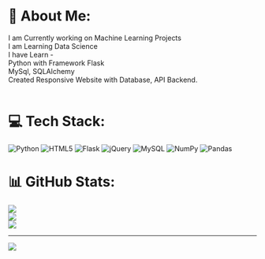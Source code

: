# 💫 About Me:
I am Currently working on Machine Learning Projects<br>I am Learning  Data Science<br>I have Learn -<br>Python with Framework Flask <br>MySql, SQLAlchemy<br>Created Responsive Website with Database, API Backend.<br><br>


# 💻 Tech Stack:
![Python](https://img.shields.io/badge/python-3670A0?style=for-the-badge&logo=python&logoColor=ffdd54) ![HTML5](https://img.shields.io/badge/html5-%23E34F26.svg?style=for-the-badge&logo=html5&logoColor=white) ![Flask](https://img.shields.io/badge/flask-%23000.svg?style=for-the-badge&logo=flask&logoColor=white) ![jQuery](https://img.shields.io/badge/jquery-%230769AD.svg?style=for-the-badge&logo=jquery&logoColor=white) ![MySQL](https://img.shields.io/badge/mysql-%2300f.svg?style=for-the-badge&logo=mysql&logoColor=white) ![NumPy](https://img.shields.io/badge/numpy-%23013243.svg?style=for-the-badge&logo=numpy&logoColor=white) ![Pandas](https://img.shields.io/badge/pandas-%23150458.svg?style=for-the-badge&logo=pandas&logoColor=white)
# 📊 GitHub Stats:
![](https://github-readme-stats.vercel.app/api?username=RehanFirstGit&theme=highcontrast&hide_border=true&include_all_commits=true&count_private=true)<br/>
![](https://github-readme-streak-stats.herokuapp.com/?user=RehanFirstGit&theme=highcontrast&hide_border=true)<br/>
![](https://github-readme-stats.vercel.app/api/top-langs/?username=RehanFirstGit&theme=highcontrast&hide_border=true&include_all_commits=true&count_private=true&layout=compact)

---
[![](https://visitcount.itsvg.in/api?id=RehanFirstGit&icon=0&color=1)](https://visitcount.itsvg.in)

<!-- Proudly created with GPRM ( https://gprm.itsvg.in ) -->
